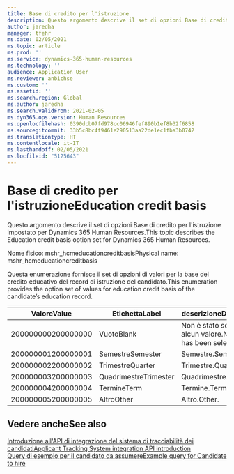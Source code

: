 ```yaml
---
title: Base di credito per l'istruzione
description: Questo argomento descrive il set di opzioni Base di credito per l'istruzione impostato per Dynamics 365 Human Resources.
author: jaredha
manager: tfehr
ms.date: 02/05/2021
ms.topic: article
ms.prod: ''
ms.service: dynamics-365-human-resources
ms.technology: ''
audience: Application User
ms.reviewer: anbichse
ms.custom: ''
ms.assetid: ''
ms.search.region: Global
ms.author: jaredha
ms.search.validFrom: 2021-02-05
ms.dyn365.ops.version: Human Resources
ms.openlocfilehash: 0390dcb07fd978cc06946fef890b1ef8b32f6858
ms.sourcegitcommit: 33b5c8bc4f9461e290513aa22de1ec1fba3b0742
ms.translationtype: HT
ms.contentlocale: it-IT
ms.lasthandoff: 02/05/2021
ms.locfileid: "5125643"
---
```

# <a name="education-credit-basis"></a><span data-ttu-id="02a1e-103">Base di credito per l'istruzione</span><span class="sxs-lookup"><span data-stu-id="02a1e-103">Education credit basis</span></span>

<span data-ttu-id="02a1e-104">Questo argomento descrive il set di opzioni Base di credito per l'istruzione impostato per Dynamics 365 Human Resources.</span><span class="sxs-lookup"><span data-stu-id="02a1e-104">This topic describes the Education credit basis option set for Dynamics 365 Human Resources.</span></span>

<span data-ttu-id="02a1e-105">Nome fisico: mshr_hcmeducationcreditbasis</span><span class="sxs-lookup"><span data-stu-id="02a1e-105">Physical name: mshr_hcmeducationcreditbasis</span></span>

<span data-ttu-id="02a1e-106">Questa enumerazione fornisce il set di opzioni di valori per la base del credito educativo del record di istruzione del candidato.</span><span class="sxs-lookup"><span data-stu-id="02a1e-106">This enumeration provides the option set of values for education credit basis of the candidate’s education record.</span></span>

| <span data-ttu-id="02a1e-107">Valore</span><span class="sxs-lookup"><span data-stu-id="02a1e-107">Value</span></span> | <span data-ttu-id="02a1e-108">Etichetta</span><span class="sxs-lookup"><span data-stu-id="02a1e-108">Label</span></span> | <span data-ttu-id="02a1e-109">descrizione</span><span class="sxs-lookup"><span data-stu-id="02a1e-109">Description</span></span> |
| --- | --- | --- |
| <span data-ttu-id="02a1e-110">200000000</span><span class="sxs-lookup"><span data-stu-id="02a1e-110">200000000</span></span> | <span data-ttu-id="02a1e-111">Vuoto</span><span class="sxs-lookup"><span data-stu-id="02a1e-111">Blank</span></span> | <span data-ttu-id="02a1e-112">Non è stato selezionato alcun valore.</span><span class="sxs-lookup"><span data-stu-id="02a1e-112">No value has been selected.</span></span> |
| <span data-ttu-id="02a1e-113">200000001</span><span class="sxs-lookup"><span data-stu-id="02a1e-113">200000001</span></span> | <span data-ttu-id="02a1e-114">Semestre</span><span class="sxs-lookup"><span data-stu-id="02a1e-114">Semester</span></span> | <span data-ttu-id="02a1e-115">Semestre.</span><span class="sxs-lookup"><span data-stu-id="02a1e-115">Semester.</span></span> |
| <span data-ttu-id="02a1e-116">200000002</span><span class="sxs-lookup"><span data-stu-id="02a1e-116">200000002</span></span> | <span data-ttu-id="02a1e-117">Trimestre</span><span class="sxs-lookup"><span data-stu-id="02a1e-117">Quarter</span></span> | <span data-ttu-id="02a1e-118">Trimestre.</span><span class="sxs-lookup"><span data-stu-id="02a1e-118">Quarter.</span></span> |
| <span data-ttu-id="02a1e-119">200000003</span><span class="sxs-lookup"><span data-stu-id="02a1e-119">200000003</span></span> | <span data-ttu-id="02a1e-120">Quadrimestre</span><span class="sxs-lookup"><span data-stu-id="02a1e-120">Trimester</span></span> | <span data-ttu-id="02a1e-121">Quadrimestre.</span><span class="sxs-lookup"><span data-stu-id="02a1e-121">Trimester.</span></span> |
| <span data-ttu-id="02a1e-122">200000004</span><span class="sxs-lookup"><span data-stu-id="02a1e-122">200000004</span></span> | <span data-ttu-id="02a1e-123">Termine</span><span class="sxs-lookup"><span data-stu-id="02a1e-123">Term</span></span> | <span data-ttu-id="02a1e-124">Termine.</span><span class="sxs-lookup"><span data-stu-id="02a1e-124">Term.</span></span> |
| <span data-ttu-id="02a1e-125">200000005</span><span class="sxs-lookup"><span data-stu-id="02a1e-125">200000005</span></span> | <span data-ttu-id="02a1e-126">Altro</span><span class="sxs-lookup"><span data-stu-id="02a1e-126">Other</span></span> | <span data-ttu-id="02a1e-127">Altro.</span><span class="sxs-lookup"><span data-stu-id="02a1e-127">Other.</span></span> |

## <a name="see-also"></a><span data-ttu-id="02a1e-128">Vedere anche</span><span class="sxs-lookup"><span data-stu-id="02a1e-128">See also</span></span>

[<span data-ttu-id="02a1e-129">Introduzione all'API di integrazione del sistema di tracciabilità dei candidati</span><span class="sxs-lookup"><span data-stu-id="02a1e-129">Applicant Tracking System integration API introduction</span></span>](hr-admin-integration-ats-api-introduction.md)<br>
[<span data-ttu-id="02a1e-130">Query di esempio per il candidato da assumere</span><span class="sxs-lookup"><span data-stu-id="02a1e-130">Example query for Candidate to hire</span></span>](hr-admin-integration-ats-api-candidate-to-hire-example-query.md)

